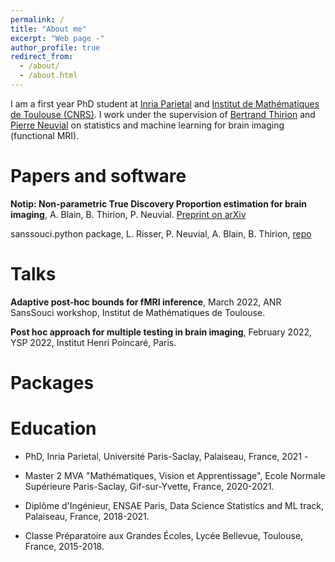 ```yaml
---
permalink: /
title: "About me"
excerpt: "Web page -"
author_profile: true
redirect_from: 
  - /about/
  - /about.html
---
```


I am a first year PhD student at [Inria Parietal](https://team.inria.fr/parietal/) and [Institut de Mathématiques de Toulouse (CNRS)](https://www.math.univ-toulouse.fr/?lang=en). I work under the supervision of [Bertrand Thirion](https://pages.saclay.inria.fr/bertrand.thirion/) and [Pierre Neuvial](https://www.math.univ-toulouse.fr/~pneuvial/) on statistics and machine learning for brain imaging (functional MRI).

# Papers and software

**Notip: Non-parametric True Discovery Proportion estimation for brain imaging**, A. Blain, B. Thirion, P. Neuvial. [Preprint on arXiv](https://arxiv.org/abs/2204.10572)

sanssouci.python package, L. Risser, P. Neuvial, A. Blain, B. Thirion, [repo](https://github.com/pneuvial/sanssouci.python)

# Talks

**Adaptive post-hoc bounds for fMRI inference**, March 2022, ANR SansSouci workshop, Institut de Mathématiques de Toulouse.

**Post hoc approach for multiple testing in brain imaging**, February 2022, YSP 2022, Institut Henri Poincaré, Paris.

# Packages

# Education

* PhD, Inria Parietal, Université Paris-Saclay, Palaiseau, France, 2021 -

* Master 2 MVA "Mathématiques, Vision et Apprentissage", Ecole Normale Supérieure Paris-Saclay, Gif-sur-Yvette, France, 2020-2021.

* Diplôme d'Ingénieur, ENSAE Paris, Data Science Statistics and ML track, Palaiseau, France, 2018-2021.

* Classe Préparatoire aux Grandes Écoles, Lycée Bellevue, Toulouse, France, 2015-2018.

